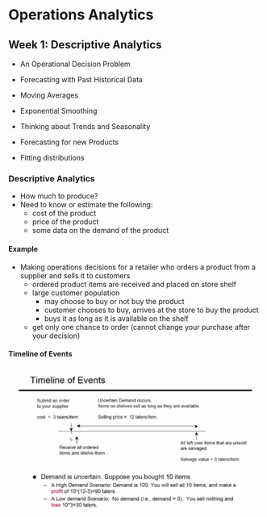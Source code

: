 # Operations Analytics

## Week 1: Descriptive Analytics
* An Operational Decision Problem

* Forecasting with Past Historical Data
* Moving Averages
* Exponential Smoothing

* Thinking about Trends and Seasonality

* Forecasting for new Products
* Fitting distributions


### Descriptive Analytics
* How much to produce?
* Need to know or estimate the following:
	* cost of the product
	* price of the product
	* some data on the demand of the product

#### Example
* Making operations decisions for a retailer who orders a product from a supplier and sells it to customers
	* ordered product items are received and placed on store shelf
	* large customer population
		* may choose to buy or not buy the product
		* customer chooses to buy, arrives at the store to buy the product
		* buys it as long as it is available on the shelf
	* get only one chance to order (cannot change your purchase after your decision)

#### Timeline of Events
![Events Timeline](events_timeline.png)